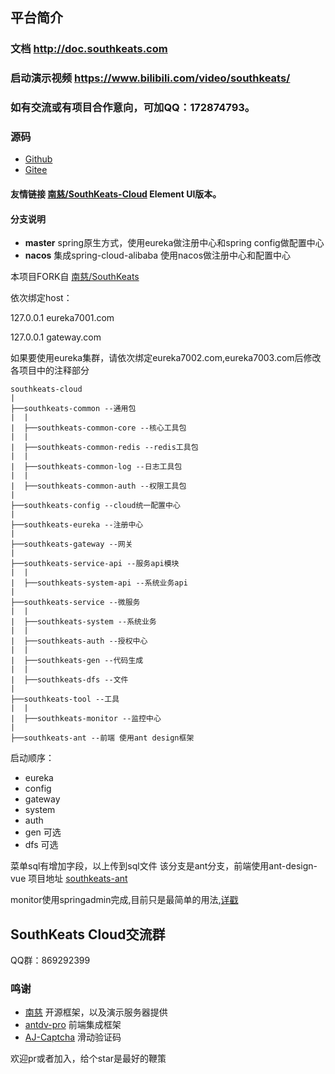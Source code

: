 ## 平台简介

### 文档 http://doc.southkeats.com 
### 启动演示视频 https://www.bilibili.com/video/southkeats/
### 如有交流或有项目合作意向，可加QQ：172874793。
### 源码
- [Github](https://github.com/liu172874793/southkeats-cloud-master.git)
- [Gitee](https://gitee.com/liu172874793/southkeats-cloud-master.git)

#### 友情链接 [南慈/SouthKeats-Cloud](https://github.com/liu172874793/southkeats-cloud-master.git) Element UI版本。
#### 分支说明

- **master** spring原生方式，使用eureka做注册中心和spring config做配置中心
- **nacos** 集成spring-cloud-alibaba 使用nacos做注册中心和配置中心

本项目FORK自  [南慈/SouthKeats](https://github.com/liu172874793/southkeats-cloud-master.git)

依次绑定host：

127.0.0.1 eureka7001.com

127.0.0.1 gateway.com

如果要使用eureka集群，请依次绑定eureka7002.com,eureka7003.com后修改各项目中的注释部分

```
southkeats-cloud
|
├──southkeats-common --通用包
|  |
|  ├──southkeats-common-core --核心工具包
|  |
|  ├──southkeats-common-redis --redis工具包
|  |
|  ├──southkeats-common-log --日志工具包
|  |
|  ├──southkeats-common-auth --权限工具包
|
├──southkeats-config --cloud统一配置中心
|
├──southkeats-eureka --注册中心
|
├──southkeats-gateway --网关
|
├──southkeats-service-api --服务api模块
|  |
|  ├──southkeats-system-api --系统业务api
|
├──southkeats-service --微服务
|  |
|  ├──southkeats-system --系统业务
|  |
|  ├──southkeats-auth --授权中心
|  |
|  ├──southkeats-gen --代码生成
|  |
|  ├──southkeats-dfs --文件
|
├──southkeats-tool --工具
|  |
|  ├──southkeats-monitor --监控中心
|
├──southkeats-ant --前端 使用ant design框架

```



启动顺序：
- eureka
- config
- gateway
- system
- auth
- gen 可选
- dfs 可选

菜单sql有增加字段，以上传到sql文件
该分支是ant分支，前端使用ant-design-vue 项目地址 [southkeats-ant](https://github.com/liu172874793/southkeats-ant-master.git)

monitor使用springadmin完成,目前只是最简单的用法,[详戳](http://southkeats.com/#/extra?id=%e7%9b%91%e6%8e%a7)

## SouthKeats Cloud交流群

QQ群：869292399

### 鸣谢
- [南慈](https://gitee.com/y_project/SouthKeats) 开源框架，以及演示服务器提供
- [antdv-pro](https://github.com/vueComponent/ant-design-vue-pro) 前端集成框架
- [AJ-Captcha](https://gitee.com/anji-plus/captcha) 滑动验证码

欢迎pr或者加入，给个star是最好的鞭策

